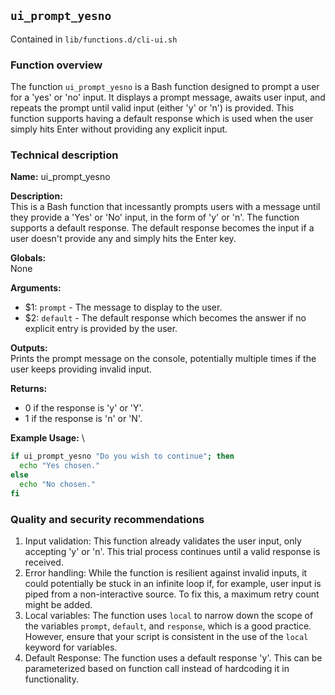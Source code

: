 ## `ui_prompt_yesno`

Contained in `lib/functions.d/cli-ui.sh`

### Function overview

The function `ui_prompt_yesno` is a Bash function designed to prompt a user for a 'yes' or 'no' input. It displays a prompt message, awaits user input, and repeats the prompt until valid input (either 'y' or 'n') is provided. This function supports having a default response which is used when the user simply hits Enter without providing any explicit input.

### Technical description

**Name:** ui_prompt_yesno

**Description:** \
This is a Bash function that incessantly prompts users with a message until they provide a 'Yes' or 'No' input, in the form of 'y' or 'n'. The function supports a default response. The default response becomes the input if a user doesn't provide any and simply hits the Enter key.

**Globals:** \
None

**Arguments:**
- $1: `prompt` - The message to display to the user.
- $2: `default` - The default response which becomes the answer if no explicit entry is provided by the user.

**Outputs:** \
Prints the prompt message on the console, potentially multiple times if the user keeps providing invalid input.

**Returns:** 
- 0 if the response is 'y' or 'Y'.
- 1 if the response is 'n' or 'N'.

**Example Usage:** \
```bash
if ui_prompt_yesno "Do you wish to continue"; then
  echo "Yes chosen."
else
  echo "No chosen."
fi
```

### Quality and security recommendations

1. Input validation: This function already validates the user input, only accepting 'y' or 'n'. This trial process continues until a valid response is received.
2. Error handling: While the function is resilient against invalid inputs, it could potentially be stuck in an infinite loop if, for example, user input is piped from a non-interactive source. To fix this, a maximum retry count might be added.
3. Local variables: The function uses `local` to narrow down the scope of the variables `prompt`, `default`, and `response`, which is a good practice. However, ensure that your script is consistent in the use of the `local` keyword for variables.
4. Default Response: The function uses a default response 'y'. This can be parameterized based on function call instead of hardcoding it in functionality.

